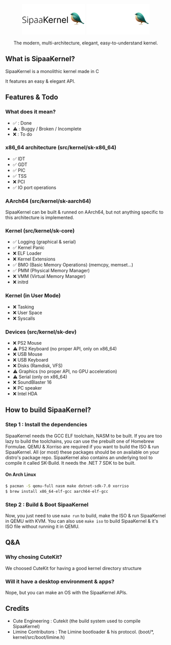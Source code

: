 <p align="center">
  <img src="meta/artwork/LogoLight.png#gh-light-mode-only" height="96" />
  <img src="meta/artwork/LogoDark.png#gh-dark-mode-only" height="96" />
  <p align="center">The modern, multi-architecture, elegant, easy-to-understand kernel.</p>

</p>

## What is SipaaKernel?
SipaaKernel is a monolithic kernel made in C

It features an easy & elegant API.

## Features & Todo
### What does it mean?
* ✅ : Done
* ⚠️ : Buggy / Broken / Incomplete
* ❌ : To do

### x86_64 architecture (src/kernel/sk-x86_64)
* ✅ IDT
* ✅ GDT
* ✅ PIC
* ✅ TSS
* ❌ PCI
* ✅ IO port operations

### AArch64 (src/kernel/sk-aarch64)
SipaaKernel can be built & runned on AArch64, but not anything specific to this architecture is implemented.

### Kernel (src/kernel/sk-core)
* ✅ Logging (graphical & serial)
* ✅ Kernel Panic
* ❌ ELF Loader
* ❌ Kernel Extensions
* ✅ BMO (Basic Memory Operations) (memcpy, memset...)
* ✅ PMM (Physical Memory Manager)
* ❌ VMM (Virtual Memory Manager)
* ❌ initrd

### Kernel (in User Mode)
* ❌ Tasking
* ❌ User Space
* ❌ Syscalls

### Devices (src/kernel/sk-dev)
* ❌ PS2 Mouse
* ⚠️ PS2 Keyboard (no proper API, only on x86_64)
* ❌ USB Mouse
* ❌ USB Keyboard
* ❌ Disks (Ramdisk, VFS)
* ⚠️ Graphics (no proper API, no GPU acceleration)
* ⚠️ Serial (only on x86_64)
* ❌ SoundBlaster 16
* ❌ PC speaker
* ❌ Intel HDA

## How to build SipaaKernel?
### Step 1 : Install the dependencies
SipaaKernel needs the GCC ELF toolchain, NASM to be built. If you are too lazy to build the toolchains, you can use the prebuilt one of Homebrew Formulae. QEMU & Xorriso are required if you want to build the ISO & run SipaaKernel.
All (or most) these packages should be on available on your distro's package repo. SipaaKernel also contains an underlying tool to compile it called SK-Build. It needs the .NET 7 SDK to be built.

#### On Arch Linux
```bash
$ pacman -S qemu-full nasm make dotnet-sdk-7.0 xorriso
$ brew install x86_64-elf-gcc aarch64-elf-gcc
```

### Step 2 : Build & Boot SipaaKernel
Now, you just need to use `make run` to build, make the ISO & run SipaaKernel in QEMU with KVM.
You can also use `make iso` to build SipaaKernel & it's ISO file without running it in QEMU.

## Q&A

### Why chosing CuteKit?
We choosed CuteKit for having a good kernel directory structure

### Will it have a desktop environment & apps?
Nope, but you can make an OS with the SipaaKernel APIs.

## Credits
* Cute Engineering : Cutekit (the build system used to compile SipaaKernel)
* Limine Contributors : The Limine bootloader & his protocol. (boot/*, kernel/src/boot/limine.h)